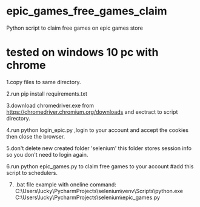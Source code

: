 # epic_games_free_games_claim
Python script to claim free games on epic games store

# tested on windows 10 pc with chrome

1.copy files to same directory.

2.run pip install requirements.txt

3.download chromedriver.exe from https://chromedriver.chromium.org/downloads and exctract to script directory.

4.run python login_epic.py ,login to your account and accept the cookies then close the browser.

5.don't delete new created folder 'selenium' this folder stores session info so you don't need to login again.

6.run python epic_games.py to claim free games to your account #add this script to schedulers.

7. .bat file example with oneline command:
C:\Users\lucky\PycharmProjects\selenium\venv\Scripts\python.exe C:\Users\lucky\PycharmProjects\selenium\epic_games.py
